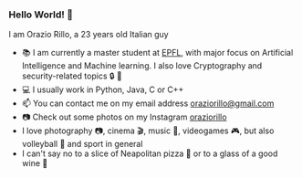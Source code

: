 ### Hello World! :wave:

I am Orazio Rillo, a 23 years old Italian guy

- :books: I am currently a master student at [EPFL](https://www.epfl.ch/en/), with major focus on Artificial Intelligence and Machine learning. I also love Cryptography and security-related topics :lock: :key:
- :computer: I usually work in Python, Java, C or C++ 
- 📫 You can contact me on my email address oraziorillo@gmail.com 
- :camera: Check out some photos on my Instagram [oraziorillo](https://www.instagram.com/oraziorillo/?hl=it)
- I love photography :camera:, cinema :clapper:, music :musical_keyboard:, videogames :video_game:, but also volleyball :volleyball: and sport in general 
- I can't say no to a slice of Neapolitan pizza :pizza: or to a glass of a good wine :wine_glass:


<!--
**oraziorillo/oraziorillo** is a ✨ _special_ ✨ repository because its `README.md` (this file) appears on your GitHub profile.

Here are some ideas to get you started:

- 🔭 I’m currently working on ...
- 🌱 I’m currently learning ...
- 👯 I’m looking to collaborate on ...
- 🤔 I’m looking for help with ...
- 💬 Ask me about ...

- 😄 Pronouns: ...
- ⚡ Fun fact: ...
-->
